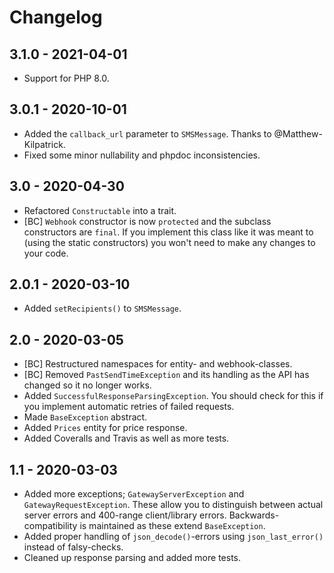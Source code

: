 # Changelog

## 3.1.0 - 2021-04-01
* Support for PHP 8.0.

## 3.0.1 - 2020-10-01
* Added the `callback_url` parameter to `SMSMessage`. Thanks to @Matthew-Kilpatrick.
* Fixed some minor nullability and phpdoc inconsistencies.

## 3.0 - 2020-04-30
* Refactored `Constructable` into a trait.
* [BC] `Webhook` constructor is now `protected` and the subclass constructors are `final`. If you implement this class like it was meant to (using the static constructors) you won't need to make any changes to your code.

## 2.0.1 - 2020-03-10
* Added `setRecipients()` to `SMSMessage`.

## 2.0 - 2020-03-05
* [BC] Restructured namespaces for entity- and webhook-classes.
* [BC] Removed `PastSendTimeException` and its handling as the API has changed so it no longer works.
* Added `SuccessfulResponseParsingException`. You should check for this if you implement automatic retries of failed requests.
* Made `BaseException` abstract.
* Added `Prices` entity for price response.
* Added Coveralls and Travis as well as more tests.

## 1.1 - 2020-03-03
* Added more exceptions; `GatewayServerException` and `GatewayRequestException`. These allow you to distinguish between actual server errors and 400-range client/library errors. Backwards-compatibility is maintained as these extend `BaseException`.
* Added proper handling of `json_decode()`-errors using `json_last_error()` instead of falsy-checks.
* Cleaned up response parsing and added more tests.
